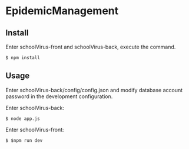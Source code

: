 # EpidemicManagement

## Install

Enter schoolVirus-front and schoolVirus-back, execute the command.

```
$ npm install
```

## Usage

Enter schoolVirus-back/config/config.json and modify database account password in the development configuration.

Enter schoolVirus-back:

```
$ node app.js
```

Enter schoolVirus-front:

```
$ $npm run dev
```
